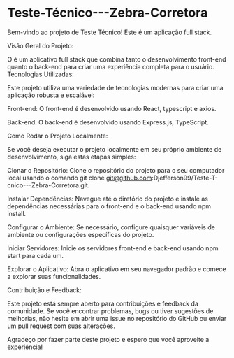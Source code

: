 # Teste-Técnico---Zebra-Corretora

Bem-vindo ao projeto de Teste Técnico! Este é um aplicação full stack.

Visão Geral do Projeto:

O é um aplicativo full stack que combina tanto o desenvolvimento front-end quanto o back-end para criar uma experiência completa para o usuário. 
Tecnologias Utilizadas:

Este projeto utiliza uma variedade de tecnologias modernas para criar uma aplicação robusta e escalável:

Front-end: O front-end é desenvolvido usando React, typescript e axios.

Back-end: O back-end é desenvolvido usando Express.js, TypeScript.

Como Rodar o Projeto Localmente:

Se você deseja executar o projeto localmente em seu próprio ambiente de desenvolvimento, siga estas etapas simples:

Clonar o Repositório: Clone o repositório do projeto para o seu computador local usando o comando git clone git@github.com:Djefferson99/Teste-T-cnico---Zebra-Corretora.git.

Instalar Dependências: Navegue até o diretório do projeto e instale as dependências necessárias para o front-end e o back-end usando npm install.

Configurar o Ambiente: Se necessário, configure quaisquer variáveis de ambiente ou configurações específicas do projeto.

Iniciar Servidores: Inicie os servidores front-end e back-end usando npm start para cada um.

Explorar o Aplicativo: Abra o aplicativo em seu navegador padrão e comece a explorar suas funcionalidades.

Contribuição e Feedback:

Este projeto está sempre aberto para contribuições e feedback da comunidade. Se você encontrar problemas, bugs ou tiver sugestões de melhorias, não hesite em abrir uma issue no repositório do GitHub ou enviar um pull request com suas alterações.

Agradeço por fazer parte deste projeto e espero que você aproveite a experiência!
